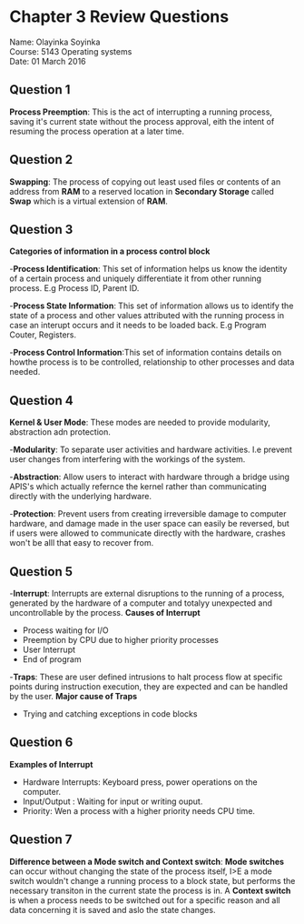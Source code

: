 # Chapter 3 Review Questions
Name: Olayinka Soyinka  
Course: 5143 Operating systems  
Date: 01 March 2016  

## Question 1 

**Process Preemption**: This is the act of interrupting a running process, saving it's current state without the process approval, eith the intent of resuming the process operation at a later time.

## Question 2

**Swapping**: The process of copying out least used files or contents of an address from **RAM** to a reserved location in **Secondary Storage** called **Swap** which is a virtual extension of **RAM**.

## Question 3

**Categories of information in a process control block**

-**Process Identification**: This set of information helps us know the identity of a certain process and uniquely differentiate it from other running process. E.g Process ID, Parent ID.

-**Process State Information**: This set of information allows us to identify the state of a process and other values attributed with the running process in case an interupt occurs and it needs to be loaded back. E.g Program Couter, Registers.

-**Process Control Information**:This set of information contains details on howthe process is to be controlled, relationship to other processes and data needed.

## Question 4

**Kernel & User Mode**:  These modes are needed to provide modularity, abstraction adn protection.

-**Modularity**: To separate user activities and hardware activities. I.e prevent user changes from interfering with the workings of the system.

-**Abstraction**: Allow users to interact with hardware through a bridge using APIS's which actually refernce the kernel rather than communicating directly with the underlying hardware.

-**Protection**: Prevent users from creating irreversible damage to computer hardware, and damage made in the user space can easily be reversed, but if users were allowed to communicate directly with the hardware, crashes won't be alll that easy to recover from.

## Question 5

-**Interrupt**: Interrupts are external disruptions to the running of a process, generated by the hardware of a computer and totalyy unexpected and uncontrollable by the process. 
  **Causes of Interrupt**
  - Process waiting for I/O
  - Preemption by CPU due to higher priority processes
  - User Interrupt
  - End of program
  
-**Traps**: These are user defined intrusions to halt process flow at specific points during instruction execution, they are expected and can be handled by the user.
  **Major cause of Traps**
  - Trying and catching exceptions in code blocks

## Question 6
**Examples of Interrupt**
- Hardware Interrupts: Keyboard press, power operations on the computer.
- Input/Output : Waiting for input or writing ouput.
- Priority: Wen a process with a higher priority needs CPU time.

## Question 7
**Difference between a Mode switch and Context switch**: **Mode switches** can occur without changing the state of the process itself, I>E a mode switch wouldn't change a running process to a block state, but performs the necessary transiton in the current state the process is in. A **Context switch** is when a process needs to be switched out for a specific reason and all data concerning it is saved and aslo the state changes.
